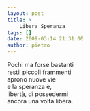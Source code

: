 ```yaml
---
layout: post
title: >
    Libera Speranza
tags: []
date: 2009-03-14 21:31:00
author: pietro
---
```

Pochi ma forse bastanti<br/>restii piccoli frammenti<br/>aprono nuove vie<br/>e la speranza è,<br/>libertà, di possedermi<br/>ancora una volta libera.
